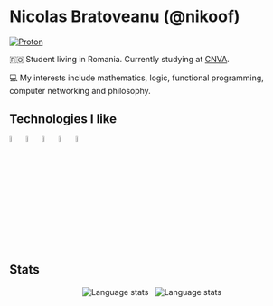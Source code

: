 # Nicolas Bratoveanu (@nikoof)

<a href="mailto:nicolasbratoveanu@proton.me"><img src="https://img.shields.io/badge/nicolasbratoveanu%40proton.me-8A2BE2?logo=proton&logoColor=white" alt="Proton"/></a>

🇷🇴 Student living in Romania. Currently studying at [CNVA](https://cnva.eu).

💻 My interests include mathematics, logic, functional programming, computer networking and philosophy.

## Technologies I like

<a href="https://kernel.org"><img align="center" alt="Tux" width="5%" src="https://cdn.simpleicons.org/linux/ffffff" /></a>
<a href="https://nixos.org"><img align="center" alt="NixOS Logo" width="5%" src="https://cdn.simpleicons.org/nixos/ffffff" /></a>
<a href="https://haskell.org"><img align="center" alt="Haskell Logo" width="5%" src="https://cdn.simpleicons.org/haskell/ffffff" /></a>
<a href="https://rust-lang.org"><img align="center" alt="Rust Logo (CC-BY-SA-4)" width="5%" src="https://cdn.simpleicons.org/rust/ffffff" /></a>
<a href="https://github.com/latex3/latex2e"><img align="center" alt="LaTeX Logo" width="5%" src="https://cdn.simpleicons.org/latex/ffffff" /></a>

<!-- Rust Logo is CC-BY-SA-4 (https://creativecommons.org/licenses/by-sa/4.0/) -->

## Stats
<div align="center">
  <img align="center" src="https://github-readme-stats.vercel.app/api/top-langs?username=nikoof&show_icons=true&locale=en&layout=compact&theme=dark&bg_color=00000000" alt="Language stats" />
  &nbsp;
  <img align="center" src="https://github-readme-stats.vercel.app/api?username=nikoof&show_icons=true&locale=en&layout=compact&theme=dark&bg_color=00000000" alt="Language stats" />
</div>

<!-- 808,017,424,794,512,875,886,459,904,961,710,757,005,754,368,000,000,000 -->
